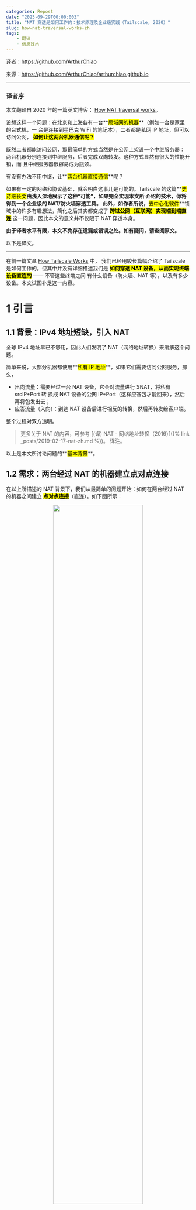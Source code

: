 ```yaml
---
categories: Repost
date: "2025-09-29T00:00:00Z"
title: "NAT 穿透是如何工作的：技术原理及企业级实践（Tailscale, 2020）"
slug: how-nat-traversal-works-zh
tags:
    - 翻译
    - 信息技术
---
```


译者：<https://github.com/ArthurChiao>

来源：<https://github.com/ArthurChiao/arthurchiao.github.io>

---

### 译者序

本文翻译自 2020 年的一篇英文博客：
[How NAT traversal works](https://tailscale.com/blog/how-nat-traversal-works/)。

设想这样一个问题：在北京和上海各有一台**<mark>局域网的机器</mark>**（例如一台是家里的台式机，一
台是连接到星巴克 WiFi 的笔记本），二者都是私网 IP 地址，但可以访问公网，
**<mark>如何让这两台机器通信呢？</mark>**

既然二者都能访问公网，那最简单的方式当然是在公网上架设一个中继服务器：
两台机器分别连接到中继服务，后者完成双向转发。这种方式显然有很大的性能开销，而
且中继服务器很容易成为瓶颈。

有没有办法不用中继，让**<mark>两台机器直接通信</mark>**呢？

如果有一定的网络和协议基础，就会明白这事儿是可能的。Tailscale
的这篇**<mark>史诗级长文</mark>**由浅入深地展示了这种“可能”，如果完全实现本文所
介绍的技术，你将得到一个企业级的 NAT/防火墙穿透工具。
此外，如作者所说，**<mark>去中心化软件</mark>**领域中的许多有趣想法，简化之后其实都变成了
**<mark>跨过公网（互联网）实现端到端直连</mark>** 这一问题，因此本文的意义并不仅限于 NAT 穿透本身。

**由于译者水平有限，本文不免存在遗漏或错误之处。如有疑问，请查阅原文。**

以下是译文。

----

在前一篇文章 [How Tailscale Works](https://tailscale.com/blog/how-tailscale-works/) 中，
我们已经用较长篇幅介绍了 Tailscale 是如何工作的。但其中并没有详细描述我们是
**<mark>如何穿透 NAT 设备，从而实现终端设备直连的</mark>** —— 不管这些终端之间
有什么设备（防火墙、NAT 等），以及有多少设备。本文试图补足这一内容。

# 1 引言

## 1.1 背景：IPv4 地址短缺，引入 NAT

全球 IPv4 地址早已不够用，因此人们发明了 NAT（网络地址转换）来缓解这个问题。

简单来说，大部分机器都使用**<mark>私有 IP 地址</mark>**，如果它们需要访问公网服务，那么，

* 出向流量：需要经过一台 NAT 设备，它会对流量进行 SNAT，将私有 srcIP+Port 转
  换成 NAT 设备的公网 IP+Port（这样应答包才能回来），然后再将包发出去；
* 应答流量（入向）：到达 NAT 设备后进行相反的转换，然后再转发给客户端。

整个过程对双方透明。

> 更多关于 NAT 的内容，可参考 [(译) NAT - 网络地址转换（2016）]({% link _posts/2019-02-17-nat-zh.md %})。
> 译注。

以上是本文所讨论问题的**<mark>基本背景</mark>**。

## 1.2 需求：两台经过 NAT 的机器建立点对点连接

在以上所描述的 NAT 背景下，我们从最简单的问题开始：如何在两台经过 NAT 的机器之间建立
**<mark>点对点连接</mark>**（直连）。如下图所示：

<p align="center"><img src="nat-intro.png" width="70%" height="70%"></p>

直接用机器的 IP 互连显然是不行的，因为它们都是私有 IP（例如 `192.168.1.x`）。
在 Tailscale 中，我们会建立一个 **<mark>WireGuard® 隧道</mark>** 来解决这个问题 ——
但这并不是太重要，因为我们将**<mark>过去几代人努力</mark>**都整合到了一个工具集，
**<mark>这些技术广泛适用于各种场景</mark>**。例如，

1. <a href="https://webrtc.org/"><mark>WebRTC</mark></a> 使用这些技术在浏览器之间完成 peer-to-peer 语音、视频和数据传输，
2. **<mark>VoIP 电话和一些视频游戏</mark>**也使用类似机制，虽然不是所有情况下都很成功。

接下来，本文将**<mark>在一般意义上讨论这些技术</mark>**，并在合适的地方拿
Tailscale 和其他一些东西作为例子。

## 1.3 方案：NAT 穿透

### 1.3.1 两个必备前提：UDP + 能直接控制 socket

如果想**<mark>设计自己的协议来实现 NAT 穿透</mark>**，那必须满足以下两个条件：

1. **<mark>协议应该基于 UDP</mark>**。

    理论上用 TCP 也能实现，但它会给本已相当复杂的问题再增加一层复杂性，
    甚至还需要定制化内核 —— 取决于你想实现到什么程度。本文接下来都将关注在 UDP 上。

    如果考虑 TCP 是想在 NAT 穿透时获得**<mark>面向流的连接</mark>**（
    stream-oriented connection），可以考虑用 **<mark>QUIC</mark>** 来替代，它构
    建在 UDP 之上，因此我们能将关注点放在 UDP NAT 穿透，而仍然能获得一个
    很好的流协议（stream protocol）。

2. 对收发包的 **<mark>socket 有直接控制权</mark>**。

    例如，从经验上来说，无法基于某个现有的网络库实现 NAT 穿透，因为我们
    **<mark>必须在使用的“主要”协议之外，发送和接收额外的数据包</mark>**。

    某些协议（例如  WebRTC）将 NAT 穿透与其他部分紧密集成。但如果你在构建自己的协议，
    **<mark>建议将 NAT 穿透作为一个独立实体，与主协议并行运行</mark>**，二者仅
    仅是共享 socket 的关系，如下图所示，这将带来很大帮助：

    <p align="center"><img src="nat-deep-integration.png" width="70%" height="70%"></p>

### 1.3.2 保底方式：中继

在某些场景中，直接访问 socket 这一条件可能很难满足。

退而求其次的一个方式是设置一个 local proxy（本地代理），主协议与这个 proxy 通信
，后者来完成 NAT 穿透，将包中继（relay）给对端。这种方式增加了一个额外的间接层
，但好处是：

1. 仍然能获得 NAT 穿透，
2. **<mark>不需要对已有的应用程序做任何改动</mark>**。

## 1.4 挑战：有状态防火墙和 NAT 设备

有了以上铺垫，下面就从最基本的原则开始，一步步看如何实现一个企业级的 NAT 穿透方案。

我们的**<mark>目标</mark>**是：**<mark>在两个设备之间通过 UDP 实现双向通信</mark>**，
有了这个基础，上层的其他协议（WireGuard, QUIC, WebRTC 等）就能做一些更酷的事情。

但即便这个看似最基本的功能，在实现上也要解决**<mark>两个障碍</mark>**：

1. 有状态防火墙
2. NAT 设备

# 2 穿透防火墙

有状态防火墙是以上两个问题中相对比较容易解决的。实际上，**<mark>大部分 NAT 设备都自带了一个有状态防火墙</mark>**，
因此要解决第二个问题，必须先解决有第一个问题。

有状态防火墙具体有很多种类型，有些你可能见过：

* Windows Defender firewall
* Ubuntu's ufw (using iptables/nftables)
* BSD/macOS `pf`
* AWS Security Groups（**<mark>安全组</mark>**）

## 2.1 有状态防火墙

### 2.1.1 默认行为（策略）

以上防火墙的配置都是很灵活的，但大部分配置默认都是如下行为：

1. **<mark>允许所有出向连接</mark>**（allows all "outbound" connections）
2. **<mark>禁止所有入向连接</mark>**（blocks all "inbound" connections）

可能有少量例外规则，例如 allowing inbound SSH。

### 2.1.2 如何区分入向和出向包

连接（connection）和方向（direction）都是协议设计者头脑中的概念，到了
**<mark>物理传输层，每个连接都是双向的</mark>**；允许所有的包双向传输。
那**<mark>防火墙是如何区分哪些是入向包、哪些是出向包的呢</mark>**？
这就要回到**<mark>“有状态”（stateful）</mark>**这三个字了：有状态防火墙会记录它
看到的每个包，当收到下一个包时，会利用这些信息（状态）来判断应该做什么。

对 UDP 来说，规则很简单：如果防火墙之前看到过一个出向包（outbound），就会允许
相应的入向包（inbound）通过，以下图为例：

<p align="center"><img src="nat-firewalls-1a.png" width="70%" height="70%"></p>

笔记本电脑中自带了一个防火墙，当该防火墙看到从这台机器出去的
`2.2.2.2:1234 -> 5.5.5.5:5678` 包时，就会记录一下：`5.5.5.5:5678 -> 2.2.2.2:1234` 入向包应该放行。
**<mark>这里的逻辑</mark>**是：我们信任的世界（即笔记本）想主动与 `5.5.5.5:5678` 通信，因此应该放行（allow）其回包路径。

> 某些**<mark>非常</mark>**宽松的防火墙只要看到有从 `2.2.2.2:1234` 出去的包，就
> 会允许所有从外部进入 `2.2.2.2:1234` 的流量。这种防火墙对我们的 NAT 穿透来说非
> 常友好，但已经越来越少见了。

## 2.2 防火墙朝向（face-off）与穿透方案

### 2.2.1 防火墙朝向相同

#### 场景特点：服务端 IP 可直接访问

在 NAT 穿透场景中，以上默认规则对 UDP 流量的影响不大 —— 只要**<mark>路径上所有防火墙的“朝向”是一样的</mark>**。
一般来说，从内网访问公网上的某个服务器都属于这种情况。

我们唯一的要求是：**<mark>连接必须是由防火墙后面的机器发起的</mark>**。这是因为
在它主动和别人通信之前，没人能主动和它通信，如下图所示：

#### 穿透方案：客户端直连服务端，或 hub-and-spoke 拓扑

<p align="center"><img src="nat-firewalls-2.png" width="80%" height="80%"></p>

但上图是**<mark>假设了</mark>**通信双方中，其中一端**<mark>（服务端）是能直接访问到的</mark>**。
在 VPN 场景中，这就形成了所谓的 **<mark>hub-and-spoke 拓扑</mark>**：中心的 hub 没有任何防火墙策略，谁都能访问到；
防火墙后面的 spokes 连接到 hub。如下图所示：

<p align="center"><img src="nat-firewalls-3.png" width="70%" height="70%"></p>

### 2.2.2 防火墙朝向不同

#### 场景特点：服务端 IP 不可直接访问

但如果两个“客户端”想直连，以上方式就不行了，此时两边的防火墙相向而立，如下图所示：

<p align="center"><img src="nat-firewalls-4.png" width="70%" height="70%"></p>

根据前面的讨论，这种情况意味着：**<mark>两边要同时发起连接请求</mark>**，但也意味着
两边都无法发起有效请求，因为对方先发起请求才能在它的防火墙上打开一条缝让我们进去！
如何破解这个问题呢？一种方式是**<mark>让用户重新配置一边或两边的防火墙，打开一个端口</mark>**，
允许对方的流量进来。

1. 这显然对用户不友好，在像 Tailscale 这样的 mesh 网络中的扩展性也不好，在 mesh
   网络中，我们假设对端会以一定的粒度在公网上移动。
2. 此外，在很多情况下用户也没有防火墙的控制权限：例如在咖啡馆或机场中，连接的路
   由器是不受你控制的（否则你可能就有麻烦了）。

因此，我们需要寻找一种不用重新配置防火墙的方式。

#### 穿透方案：两边同时主动建连，在本地防火墙为对方打开一个洞

解决的思路还是先重新审视前面提到的有状态防火墙规则：

* 对于 UDP，其规则（逻辑）是：**<mark>包必须先出去才能进来</mark>**（packets must flow out before packets can flow back in）。
* 注意，这里除了要满足包的 IP 和端口要匹配这一条件之外，**<mark>并没有要求包必须是相关的</mark>**（related）。
  换句话说，只要某些包带着正确的源和目的地址出去了，**<mark>任何看起来像是响应的包都会被防火墙放进来</mark>** ——
  即使对端根本没收到你发出去的包。

因此，要穿透这些有状态防火墙，我们只需要**<mark>共享一些信息：让两端提前知道对方使用的 ip:port</mark>**：

* 手动静态配置是一种方式，但显然扩展性不好；
* 我们开发了一个 <a href="https://tailscale.com/blog/how-tailscale-works/#the-control-plane-key-exchange-and-coordination">coordination server</a>，
  以灵活、安全的方式来同步 `ip:port` 信息。

有了对方的 `ip:port` 信息之后，两端开始给对方发送 UDP 包。在这个过程中，我们预
料到某些包将会被丢弃。因此，双方**<mark>必须要接受某些包会丢失的事实</mark>**，
因此如果是重要信息，你必须自己准备好重传。对 UDP 来说丢包是可接受的，但这里尤其需要接受。

来看一下具体建连（穿透）过程：

1. 如图所示，笔记本出去的第一包，`2.2.2.2:1234 -> 7.7.7.7:5678`，穿过 Windows
   Defender 防火墙进入到公网。

    <p align="center"><img src="nat-firewalls-5a.png" width="70%" height="70%"></p>

    对方的防火墙会将这个包拦截掉，因为它没有 `7.7.7.7:5678 -> 2.2.2.2:1234` 的流量记录。
    但另一方面，Windows Defender 此时已经记录了出向连接，因此会允许 `7.7.7.7:5678 -> 2.2.2.2:1234` 的应答包进来。

2. 接着，第一个 `7.7.7.7:5678 -> 2.2.2.2:1234` 穿过它自己的防火墙到达公网。

    <p align="center"><img src="nat-firewalls-5b.png" width="70%" height="70%"></p>

    到达客户端侧时，Windows Defender **<mark>认为这是刚才出向包的应答包，因此就放行它进入了！</mark>**
    此外，右侧的防火墙此时也记录了：`2.2.2.2:1234 -> 7.7.7.7:5678` 的包应该放行。

3. 笔记本收到服务器发来的包之后，发送一个包作为应答。这个包穿过 Windows Defender 防火墙
  和服务端防火墙（因为这是对服务端发送的包的应答包），达到服务端。

    <p align="center"><img src="nat-firewalls-5c.png" width="70%" height="70%"></p>

成功！这样我们就建立了一个**<mark>穿透两个相向防火墙</mark>**的双向通信连接。
而初看之下，这项任务似乎是不可能完成的。

## 2.3 关于穿透防火墙的一些思考

穿透防火墙并非永远这么轻松，有时会受一些第三方系统的间接影响，需要仔细处理。
那穿透防火墙需要注意什么呢？重要的一点是：**<mark>通信双方必须几乎同时发起通信</mark>**，
这样才能在路径上的防火墙打开一条缝，而且两端还都是活着的。

### 2.3.1 双向主动建连：旁路信道

如何实现“同时”呢？一种方式是两端不断重试，但显然这种方式很浪费资源。假如双方都
知道何时开始建连就好了。

* 这听上去是**<mark>鸡生蛋蛋生鸡的问题</mark>**了：**<mark>双方想要通信，必须先提前通个信</mark>**。
* 但实际上，我们可以通过**<mark>旁路信道</mark>**（side channel）来达到这个目的
  ，并且这个旁路信道并不需要很 fancy：它可以有几秒钟的延迟、只需要传送几 KB 的
  信息，因此即使是一个配置非常低的虚拟机，也能为几千台机器提供这样的旁路通信服务。

    * 在遥远的过去，我曾用  XMPP 聊天消息作为旁路，效果非常不错。
    * 另一个例子是 WebRTC，它需要你提供一个自己的“信令信道”（signalling channel，
      这个词也暗示了 WebRTC 的 IP telephony ancestry），并将其配置到 WebRTC API。
    * 在 Tailscale，我们的协调服务器（coordination server）和 DERP (Detour
      Encrypted Routing Protocol) 服务器集群是我们的旁路信道。

### 2.3.2 非活跃连接被防火墙清理

有状态防火墙内存通常比较有限，因此会定期清理不活跃的连接（UDP 常见的是 30s），
因此要保持连接 alive 的话需要定期通信，否则就会被防火墙关闭，为避免这个问题，
我们，

1. 要么定期向对方发包来 keepalive，
2. 要么有某种带外方式来按需重建连接。

### 2.3.3 问题都解决了？不，挑战刚刚开始

对于防火墙穿透来说，
我们**<mark>并不需要关心路径上有几堵墙</mark>** —— 只要它们是有状态防火墙且允许出
向连接，这种同时发包（simultaneous transmission）机制就能穿透任意多层防火墙。
这一点对我们来说非常友好，因为只需要实现一个逻辑，然后能适用于任何地方了。

...对吗？

其实，**<mark>不完全对</mark>**。这个机制有效的前提是：我们能**<mark>提前知道对方的 ip:port</mark>**。
而这就涉及到了我们今天的主题：NAT，它会使前面我们刚获得的一点满足感顿时消失。

下面，**<mark>进入本文正题</mark>**。

# 3 NAT 的本质

## 3.1 NAT 设备与有状态防火墙

可以认为 NAT 设备是一个**<mark>增强版的有状态防火墙</mark>**，虽然它的增强功能
对于本文场景来说并不受欢迎：除了前面提到的有状态拦截/放行功能之外，它们还会在数据包经过时修改这些包。

## 3.2 NAT 穿透与 SNAT/DNAT

具体来说，NAT 设备能完成某种类型的网络地址转换，例如，替换源或目的 IP 地址或端口。

* **<mark>讨论连接问题和 NAT 穿透问题时</mark>**，我们**<mark>只会受 source NAT —— SNAT 的影响</mark>**。
* DNAT 不会影响 NAT 穿透。

## 3.3 SNAT 的意义：解决 IPv4 地址短缺问题

SNAT 最常见的使用场景是**<mark>将很多设备连接到公网，而只使用少数几个公网 IP</mark>**。
例如对于消费级路由器，会将所有设备的（私有） IP 地址映射为**<mark>单个</mark>**连接到公网的 IP 地址。

这种方式存在的意义是：我们有远多于可用公网 IP 数量的设备需要连接到公网，（至少
对 IPv4 来说如此，IPv6 的情况后面会讨论）。NAT 使多个设备能共享同一 IP 地址，因
此即使面临 IPv4 地址短缺的问题，我们仍然能不断扩张互联网的规模。

## 3.4 SNAT 过程：以家用路由器为例

假设你的笔记本连接到家里的 WiFi，下面看一下它连接到公网某个服务器时的情形：

1. 笔记本发送 UDP packet `192.168.0.20:1234 -> 7.7.7.7:5678`。

    <p align="center"><img src="nat-overview-1.png" width="70%" height="70%"></p>

    这一步就好像笔记本有一个公网 IP 一样，但源地址 `192.168.0.20` 是私有地址，
    只能出现在私有网络，公网不认，收到这样的包时它不知道如何应答。

2. 家用路由器出场，执行 SNAT。

    包经过路由器时，路由器发现这是一个它没有见过的新会话（session）。
    它知道 `192.168.0.20` 是私有 IP，公网无法给这样的地址回包，但它有办法解决：

    1. 在它**<mark>自己的公网 IP 上挑一个可用的 UDP 端口</mark>**，例如 `2.2.2.2:4242`，
    2. 然后创建一个 *NAT mapping*：`192.168.0.20:1234` `<-->` `2.2.2.2:4242`，
    3. 然后将包发到公网，此时源地址变成了 `2.2.2.2:4242` 而不是原来的 `192.168.0.20:1234`。因此服务端看到的是转换之后地址，
    4. 接下来，每个能匹配到这条映射规则的包，都会被路由器改写 IP 和 端口。

    <p align="center"><img src="nat-overview-2.png" width="70%" height="70%"></p>

3. 反向路径是类似的，路由器会执行相反的地址转换，将 `2.2.2.2:4242` 变回
  `192.168.0.20:1234`。对于笔记本来说，它根本感知不知道这正反两次变换过程。

这里是拿家用路由器作为例子，但**<mark>办公网的原理是一样的</mark>**。不同之处在
于，办公网的 NAT 可能有多台设备组成（高可用、容量等目的），而且它们有不止一个公
网 IP 地址可用，因此在选择可用的公网 `ip:port` 来做映射时，选择空间更大，能支持
更多客户端。

<p align="center"><img src="nat-overview-3.png" width="70%" height="70%"></p>

## 3.5 SNAT 给穿透带来的挑战

现在我们遇到了与前面有状态防火墙类似的情况，但这次是 NAT 设备：**<mark>通信双方
不知道对方的 ip:port 是什么</mark>**，因此**<mark>无法主动建连</mark>**，如下图所示：

<p align="center"><img src="nat-stun-1.png" width="70%" height="70%"></p>

但这次比有状态防火墙更糟糕，严格来说，**<mark>在双方发包之前，根本无法确定（自己及对方的）ip:port 信息</mark>**，因为
**<mark>只有出向包经过路由器之后才会产生 NAT mapping</mark>**（即，可以被对方连接的 `ip:port` 信息）。

因此我们又回到了与防火墙遇到的问题，并且情况更糟糕：**<mark>双方都需要主动和对
方建连，但又不知道对方的公网地址是多少</mark>**，只有当对方先说话之后，我们才能拿到它的地址信息。

如何破解以上死锁呢？这就轮到 [STUN](https://en.wikipedia.org/wiki/STUN) 登场了。

# 4 穿透 “NAT+防火墙”：STUN (Session Traversal Utilities for NAT) 协议

[STUN](https://en.wikipedia.org/wiki/STUN) 
既是一些对 NAT 设备行为的详细研究，也是一种协助 NAT 穿透的协议。本文主要关注 STUN 协议。

## 4.1 STUN 原理

**<mark>STUN 基于一个简单的观察</mark>**：从一个会被 NAT 的客户端访问公网服务器时，
服务器看到的是 **<mark>NAT 设备的公网 ip:port 地址</mark>**，而非该
**<mark>客户端的局域网 ip:port 地址</mark>**。

也就是说，服务器能告诉客户端**<mark>它看到的客户端的 ip:port 是什么</mark>**。
因此，只要将这个信息以某种方式告诉通信对端（peer），后者就知道该和哪个地址建连了！
这样就又**<mark>简化为前面的防火墙穿透问题了</mark>**。

本质上这就是 **<mark>STUN 协议的工作原理</mark>**，如下图所示：

* 笔记本向 STUN 服务器发送一个请求：“从你的角度看，我的地址什么？”
* STUN 服务器返回一个响应：“我看到你的 UDP 包是从这个地址来的：`ip:port`”。

<p align="center"><img src="nat-stun-2.png" width="70%" height="70%"></p>

> The STUN protocol has a bunch more stuff in it — there's a way of
> obfuscating the `ip:port` in the response to stop really broken NATs
> from mangling the packet's payload, and a whole authentication
> mechanism that only really gets used by TURN and ICE, sibling
> protocols to STUN that we'll talk about in a bit. We can ignore all of
> that stuff for address discovery.

## 4.2 为什么 NAT 穿透逻辑和主协议要共享同一个 socket

理解了 STUN 原理，也就能理解为什么我们在文章开头说，如果
**<mark>要实现自己的 NAT 穿透逻辑和主协议，就必须让二者共享同一个 socket</mark>**：

1. 每个 socket 在 NAT 设备上都对应一个映射关系（私网地址 -> 公网地址），
1. STUN 服务器只是**<mark>辅助</mark>**穿透的基础设施，
1. 与 STUN 服务器通信之后，在 NAT 及防火墙设备上打开了一个连接，允许入向包进来（回忆前面内容，
  **<mark>只要目的地址对，UDP 包就能进来</mark>**，不管这些包是不是从 STUN 服务器来的），
1. 因此，接下来只要将这个地址告诉我们的通信对端（peer），让它往这个地址发包，就能实现穿透了。

## 4.3 STUN 的问题：不能穿透所有 NAT 设备（例如企业级 NAT 网关）

有了 STUN，我们的**<mark>穿透目的似乎已经实现了</mark>**：每台机器都通过 STUN
来获取自己的私网 socket 对应的公网 `ip:port`，然后把这个信息告诉对端，然后两端
同时发起穿透防火墙的尝试，后面的过程就和上一节介绍的防火墙穿透一样了，**<mark>对吗</mark>**？

答案是：**<mark>看情况</mark>**。某些情况下确实如此，但有些情况下却不行。通常来说，

* 对于大部分**<mark>家用路由器场景</mark>**，这种方式是没问题的；
* 但对于一些**<mark>企业级 NAT 网关</mark>**来说，这种方式无法奏效。

NAT 设备的说明书上越强调它的安全性，STUN 方式失败的可能性就越高。（但注意，从实际意义上来说，
**<mark>NAT 设备在任何方面都并不会增强网络的安全性</mark>**，但这不是本文重点，因此不展开。）

## 4.4 重新审视 STUN 的前提

再次审视前面**<mark>关于 STUN 的假设</mark>**：当 STUN 服务器告诉客户端在公网看来它的地址是
`2.2.2.2:4242` 时，那所有目的地址是 `2.2.2.2:4242` 的包就都能穿透防火墙到达该客户端。

这也正是问题所在：**<mark>这一点并不总是成立</mark>**。

* 某些 NAT 设备的行为与我们假设的一致，它们的有状态防火墙组件只要看到有客户端自己
  发起的出向包，就会允许相应的入向包进入；因此只要利用 STUN 功能，再加上两端同时
  发起防火墙穿透，就能把连接打通；

    > in theory, there are also NAT devices that are super relaxed, and
    > don't ship with stateful firewall stuff at all. In those, you don't
    > even need simultaneous transmission, the STUN request gives you an
    > internet `ip:port` that anyone can connect to with no further
    > ceremony. If such devices do still exist, they're increasingly rare.

* 另外一些 NAT 设备就要困难很多了，它会**<mark>针对每个目的地址来生成一条相应的映射关系</mark>**。
  在这样的设备上，如果我们用相同的 socket 来分别发送数据包到
  `5.5.5.5:1234` and `7.7.7.7:2345`，我们就会得到 `2.2.2.2` 上的两个不同的端口，每个目的地址对应一个。
  如果反向包的端口用的不对，包就无法通过防火墙。如下图所示：

    <p align="center"><img src="nat-stun-3.png" width="70%" height="70%"></p>

# 5 中场补课：NAT 正式术语

知道 NAT 设备的行为并不是完全一样之后，我们来引入一些正式术语。

## 5.1 早期术语

如果之前接触过 NAT 穿透，可能会听说过下面这些名词：

* "Full Cone"
* "Restricted Cone"
* "Port-Restricted Cone"
* "Symmetric" NATs

这些都是 NAT 穿透领域的早期术语。

但其实这些术语**<mark>相当让人困惑</mark>**。我每次都要
查一下 Restricted Cone NAT 是什么意思。从实际经验来看，我并不是唯一对此感到困惑的人。
例如，如今互联网上将 "easy" NAT 归类为 Full Cone，而实际上它们更应该归类为
Port-Restricted Cone。

## 5.2 近期研究与新术语

最近的一些研究和 RFC 已经提出了一些更准确的术语。

* 首先，它们明确了如下事实：**<mark>NAT 设备的行为差异表现在多个维度</mark>**，
  而并非只有早期研究中所说的 “cone” 这一个维度，因此**<mark>基于 “cone” 来划分类别并不是很有帮助</mark>**。
* 其次，新研究和新术语能**<mark>更准确地描述 NAT 在做什么</mark>**。

前面提到的所谓 **<mark>"easy" 和 "hard" NAT，只在一个维度有不同</mark>**：NAT 映射是否考虑到目的地址信息。
<a href="https://tools.ietf.org/html/rfc4787">RFC 4787</a> 中，

* 将 **<mark>easy NAT 及其变种</mark>**称为 “Endpoint-Independent Mapping” (**<mark>EIM，终点无关的映射</mark>**)

    但是，从**<mark>“命名很难”</mark>**这一程序员界的伟大传统来说，EIM 这个词其实
    也并不是 100% 准确，因为这种 NAT 仍然依赖 endpoint，只不过依赖的是源 endpoint：每个 source
    `ip:port` 对应一个映射 —— 否则你的包就会和别人的包混在一起，导致混乱。

    严格来说，EIM 应该称为 "Destination Endpoint Independent Mapping" (DEIM?)，
    但这个名字太拗口了，而且按照惯例，Endpoint 永远指的是 Destination Endpoint。

* 将 **<mark>hard NAT 以及变种</mark>**称为 “Endpoint-Dependent Mapping”（**<mark>EDM，终点相关的映射</mark>**） 。

  EDM 中还有一个子类型，依据是只根据 dst_ip 做映射，还是根据 dst_ip + dst_port 做映射。
  对于 NAT 穿透来说，这种区分对来说是一样的：它们**<mark>都会导致 STUN 方式不可用</mark>**。

## 5.3 老的 cone 类型划分

你可能会有疑问：根据是否依赖 endpoint 这一条件，只能组合出两种可能，那为什么传
统分类中会有四种 cone 类型呢？答案是 **<mark>cone 包含了两个正交维度的 NAT 行为</mark>**：

* **<mark>NAT 映射行为</mark>**：前面已经介绍过了，
* **<mark>有状态防火墙行为</mark>**：与前者类似，也是分为与 endpoint 相关还是无关两种类型。

因此最终组合如下：

<p align="center">NAT Cone Types</p>

<table>
  <thead>
    <tr>
      <th></th>
      <th><strong>Endpoint 无关 NAT mapping</strong></th>
      <th><strong>Endpoint 相关 NAT mapping (all types)</strong></th>
    </tr>
  </thead>

  <tbody>
    <tr>
      <td><strong>Endpoint 无关防火墙</strong></td>
      <td>Full Cone NAT</td>
      <td>N/A*</td>
    </tr>
    <tr>
      <td><strong>Endpoint 相关防火墙 (dst. IP only)</strong></td>
      <td>Restricted Cone NAT</td>
      <td>N/A*</td>
    </tr>
    <tr>
      <td><strong>Endpoint 相关防火墙 (dst. IP+port)</strong></td>
      <td>Port-Restricted Cone NAT</td>
      <td>Symmetric NAT</td>
    </tr>
  </tbody>
</table>

分解到这种程度之后就可以看出，**<mark>cone 类型对 NAT 穿透场景来说并没有什么意义</mark>**。
我们关心的只有一点：是否是 Symmetric —— 换句话说，一个 NAT 设备是 EIM 还是 EDM 类型的。

## 5.4 针对 NAT 穿透场景：简化 NAT 分类

以上讨论可知，虽然理解防火墙的具体行为很重要，但对于编写 NAT 穿透代码来说，这一点并不重要。
我们的**<mark>两端同时发包</mark>**方式（simultaneous transmission trick）能
**<mark>有效穿透以上三种类型的防火墙</mark>**。在真实场景中，
我们主要在处理的是 IP-and-port endpoint-dependent 防火墙。

因此，对于实际 NAT 穿透实现，我们可以将以上分类简化成：

<table>
  <thead>
    <tr>
      <th></th>
      <th>Endpoint-Independent NAT mapping</th>
      <th>Endpoint-Dependent NAT mapping (dst. IP only)</th>
    </tr>
  </thead>

  <tbody>
    <tr>
      <td><strong>Firewall is yes</strong></td>
      <td>Easy NAT</td>
      <td>Hard NAT</td>
    </tr>
  </tbody>
</table>

## 5.5 更多 NAT 规范（RFC）

想了解更多新的 NAT 术语，可参考

* RFC <a href="https://tools.ietf.org/html/rfc4787">4787</a> (NAT Behavioral Requirements for UDP)
* RFC <a href="https://tools.ietf.org/html/rfc5382">5382</a> (for TCP)
* RFC <a href="https://tools.ietf.org/html/rfc5508">5508</a> (for ICMP)

如果自己实现 NAT，那应该（should）遵循这些 RFC 的规范，这样才能使你的 NAT
行为符合业界惯例，与其他厂商的设备或软件良好兼容。

# 6 穿透 NAT+防火墙：STUN 不可用时，fallback 到中继模式

## 6.1 问题回顾与保底方式（中继）

补完基础知识（尤其是定义了什么是 hard NAT）之后，回到我们的 NAT 穿透主题。

* 第 1~4 节已经解决了 STUN 和防火墙穿透的问题，
* 但 **<mark>hard NAT 对我们来说是个大问题</mark>**，只要路径上出现一个这种设备，前面的方案就行不通了。

准备放弃了吗？
这才**<mark>进入 NAT 真正有挑战的部分</mark>**：如果已经试过了前面介绍的所有方式
仍然不能穿透，我们该怎么办呢？

* 实际上，确实有很多 NAT 实现在这种情况下都会选择放弃，向用户报一个**<mark>“无法连接”</mark>**之类的错误。
* 但对我们来说，这么快就放弃显然是不可接受的 —— 解决不了连通性问题，Tailscale 就没有存在的意义。

我们的保底解决方式是：创建一个**<mark>中继连接</mark>**（relay）实现双方的无障碍地通信。
但是，中继方式性能不是很差吗？这要看具体情况：

* 如果能直连，那显然没必要用中继方式；
* 但如果无法直连，而中继路径又非常接近双方直连的真实路径，并且带宽足够大，那中
  继方式并不会明显降低通信质量。延迟肯定会增加一点，带宽会占用一些，但
  **<mark>相比完全连接不上，还是更能让用户接受的</mark>**。

不过要注意：我们只有在无法直连时才会选择中继方式。实际场景中，

1. 对于大部分网络，我们都能通过前面介绍的方式实现直连，
2. 剩下的长尾用中继方式来解决，并不算一个很糟的方式。

此外，某些网络会阻止 NAT 穿透，其影响比这种 hard NAT 大多了。例如，我们观察到
UC Berkeley guest WiFi 禁止除 DNS 流量之外的所有 outbound UDP 流量。
不管用什么 NAT 黑科技，都无法绕过这个拦截。因此我们终归还是需要一些可靠的 fallback 机制。

## 6.2 中继协议：TURN、DERP

有多种中继实现方式。

1. **<mark>TURN</mark>** (Traversal Using Relays around NAT)：经典方式，核心理念是

    1. **<mark>用户</mark>**（人）先去公网上的 TURN 服务器认证，成功后后者会告诉你：“我已经为你分配了 ip:port，接下来将为你中继流量”，
    2. 然后将这个 ip:port 地址告诉对方，让它去连接这个地址，接下去就是非常简单的客户端/服务器通信模型了。

    Tailscale 并不使用 TURN。这种协议**<mark>用起来并不是很好</mark>**，而且与 STUN 不同，
    它没有真正的交互性，因为互联网上并没有公开的 TURN 服务器。

2. DERP (Detoured Encrypted Routing Protocol)

    这是我们创建的一个协议，<a href="https://tailscale.com/blog/how-tailscale-works/#encrypted-tcp-relays-derp">DERP</a>，

    1. 它是一个**<mark>通用目的包中继协议，运行在 HTTP 之上</mark>**，而大部分网络都是允许 HTTP 通信的。
    2. 它根据目的公钥（destination's public key）来中继加密的流量（encrypted payloads）。

    前面也简单提到过，DERP 既是我们在 NAT 穿透失败时的保底通信方式（此时的角色
    与 TURN 类似），也是在其他一些场景下帮助我们完成 NAT 穿透的旁路信道。
    换句话说，它既是我们的保底方式，也是有更好的穿透链路时，帮助我们进行连接升
    级（upgrade to a peer-to-peer connection）的基础设施。

## 6.3 小结

有了“中继”这种保底方式之后，我们穿透的成功率大大增加了。
如果此时不再阅读本文接下来的内容，而是把上面介绍的穿透方式都实现了，我预计：

* 90% 的情况下，你都能实现直连穿透；
* 剩下的 10% 里，用中继方式能穿透**<mark>一些</mark>**（some）；

这已经算是一个“足够好”的穿透实现了。

# 7 穿透 NAT+防火墙：企业级改进

如果你并不满足于“足够好”，那我们可以做的事情还有很多！

本节将介绍一些五花八门的 tricks，在某些特殊场景下会帮到我们。单独使用这项技术都
无法解决 NAT 穿透问题，但将它们巧妙地组合起来，我们能更加接近 100% 的穿透成功率。

## 7.1 穿透 hard NAT：暴力端口扫描

回忆 hard NAT 中遇到的问题，如下图所示，关键问题是：easy NAT 不知道该往 hard NAT 方的哪个
`ip:port` 发包。

<p align="center"><img src="nat-birthday-attack-1.png" width="70%" height="70%"></p>

但**<mark>必须</mark>**要往正确的 `ip:port` 发包，才能穿透防火墙，实现双向互通。
怎么办呢？

1. 首先，我们能知道 hard NAT 的**<mark>一些</mark>** `ip:port`，因为我们有 STUN 服务器。

    这里先假设我们获得的这些 IP 地址都是正确的（这一点并不总是成立，但这里先这么假
    设。而实际上，大部分情况下这一点都是成立的，如果对此有兴趣，可以参考
    REQ-2 in <a href="https://tools.ietf.org/html/rfc4787">RFC 4787</a>）。

2. IP 地址确定了，剩下的就是端口了。总共有 65535 中可能，我们能**<mark>遍历这个端口范围</mark>**吗？

    如果发包速度是 100 packets/s，那最坏情况下，需要 **<mark>10 分钟</mark>**来找到正确的端口。
    还是那句话，这虽然不是最优的，但总比连不上好。

    这很像是端口扫描（事实上，确实是），实际中可能会触发对方的网络入侵检测软件。

## 7.2 基于生日悖论改进暴力扫描：hard side 多开端口 + easy side 随机探测

利用 <a href="https://en.wikipedia.org/wiki/Birthday_problem">birthday paradox</a> 算法，
我们能对端口扫描进行改进。

* 上一节的基本前提是：hard side 只打开一个端口，然后 easy side 暴力扫描 65535 个端口来寻找这个端口；
* 这里的改进是：在 hard size 开多个端口，例如 256 个（即同时打开 256 个 socket，目的地址都是 easy side 的 `ip:port`），
  然后 easy side 随机探测这边的端口。

这里省去算法的数学模型，如果你对实现干兴趣，可以看看我写的 
<a href="https://github.com/danderson/nat-birthday-paradox">python calculator</a>。
计算过程是“经典”生日悖论的一个小变种。
下面是随着 easy side random probe 次数（假设 hard size 256 个端口）的变化，两边打开的端口有重合（即通信成功）的概率：

<table>
  <thead>
    <tr>
    <th>随机探测次数</th>
    <th>成功概率</th>
    </tr>
  </thead>

  <tbody>
    <tr>
    <td>174</td>
    <td>50%</td>
    </tr>
    <tr>
    <td>256</td>
    <td>64%</td>
    </tr>
    <tr>
    <td>1024</td>
    <td>98%</td>
    </tr>
    <tr>
    <td>2048</td>
    <td>99.9%</td>
    </tr>
  </tbody>
</table>

根据以上结果，如果还是假设 100 ports/s 这样相当温和的探测速率，那 **<mark>2 秒钟就有约 50% 的成功概率</mark>**。
即使非常不走运，我们仍然能在 **<mark>20s 时几乎 100% 穿透成功</mark>**，而此时**<mark>只探测了总端口空间的 4%</mark>**。

非常好！虽然这种 hard NAT 给我们带来了严重的穿透延迟，但最终结果仍然是成功的。
那么，如果是两个 hard NAT，我们还能处理吗？

## 7.3 双 hard NAT 场景

<p align="center"><img src="nat-birthday-attack-2.png" width="70%" height="70%"></p>

这种情况下仍然可以用前面的 **<mark>多端口+随机探测</mark>** 方式，但成功概率要低很多了：

* 每次通过一台 hard NAT 去探测对方的端口（目的端口）时，我们**<mark>自己同时也生成了一个随机源端口</mark>**，
* 这意味着我们的搜索空间变成了二维 `{src port, dst port}` 对，而不再是之前的一维 dst port 空间。

这里我们也不就具体计算展开，只告诉结果：仍然**<mark>假设目的端打开 256 个端口，从源端发起 2048 次（20 秒）</mark>**，
成功的概率是：**<mark>0.01%</mark>**。

如果你之前学过生日悖论，就并不会对这个结果感到惊讶。理论上来说，

* 要达到 **<mark>99.9% 的成功率</mark>**，我们需要两边各进行**<mark>170,000 次</mark>**探测 ——
  如果还是以 100 packets/sec 的速度，就需要 **<mark>28 分钟</mark>**。
* 要达到 **<mark>50% 的成功率</mark>**，“只”需要 54,000 packets，也就是 **<mark>9 分钟</mark>**。
* 如果不使用生日悖论方式，而且**<mark>暴力穷举，需要 1.2 年时间</mark>**！

**<mark>对于某些应用来说，28 分钟可能仍然是一个可接受的时间</mark>**。用半个小时暴力穿透 NAT 之后，
这个连接就可以一直用着 —— 除非 NAT 设备重启，那样就需要再次花半个小时穿透建个新连接。但对于
交互式应用来说，这样显然是不可接受的。

更糟糕的是，如果去看常见的办公网路由器，你会震惊于它的 active session low limit 有多么低。
例如，一台 Juniper SRX 300 **<mark>最多支持 64,000 active sessions</mark>**。
也就是说，

* 如果我们想创建**<mark>一个</mark>**成功的穿透连接，**<mark>就会把它的整张 session 表打爆</mark>**
 （因为我们要暴力探测 65535 个端口，每次探测都是一条新连接记录）！
  这显然要求这台路由器能**<mark>从容优雅地处理过载的情况</mark>**。
* 这只是创建一条连接带来的影响！如果 20 台机器同时对这台路由器发起穿透呢？**<mark>绝对的灾难！</mark>**

至此，我们通过这种方式穿透了比之前更难一些的网络拓扑。这是一个很大的成就，因为
**<mark>家用路由器一般都是 easy NAT，hard NAT 一般都是办公网路由器或云 NAT 网关</mark>**。
这意味着这种方式能帮我们解决

* home-to-office（家->办公室）
* home-to-cloud （家->云）

的场景，以及一部分

* office-to-cloud （办公室->云）
* cloud-to-cloud （云->办公室）

场景。

## 7.4 控制端口映射（port mapping）过程：UPnP/NAT-PMP/PCP 协议

如果我们能**<mark>让 NAT 设备的行为简单点</mark>**，不要把事情搞这么复杂，那建
立连接（穿透）就会简单很多。真有这样的好事吗？还真有，有专门的一种协议叫
**<mark>端口映射协议</mark>**（port mapping protocols）。通过这种协议禁用掉前面
遇到的那些乱七八糟的东西之后，我们将得到一个非常简单的“请求-响应”。

下面是三个具体的端口映射协议：

1. <a href="https://openconnectivity.org/developer/specifications/upnp-resources/upnp/internet-gateway-device-igd-v-2-0/">UPnP IGD</a> (Universal Plug'n'Play Internet Gateway Device)

    最老的端口控制协议， 诞生于 1990s 晚期，因此使用了很多上世纪 90 年代的技术
    （XML、SOAP、**<mark>multicast HTTP over UDP —— 对，HTTP over UDP</mark>**
    ），而且很难准确和安全地实现这个协议。但以前很多路由器都内置了 UPnP 协议，
    现在仍然很多。

    请求和响应：

    * “你好，请将我的 `lan-ip:port` 转发到公网（WAN）”，
    * “好的，我已经为你分配了一个公网映射 `wan-ip:port` ”。

2. NAT-PMP

    UPnP IGD 出来几年之后，Apple 推出了一个功能类似的协议，名为
    <a href="https://tools.ietf.org/html/rfc6886">NAT-PMP</a> (NAT Port Mapping Protocol)。

    但与 UPnP 不同，这个协议**<mark>只</mark>**做端口转发，不管是在客户端还是服务端，实现起来都非常简单。

3. PCP

    稍后一点，又出现了 NAT-PMP v2 版，并起了个新名字<a href="https://tools.ietf.org/html/rfc6887">PCP</a> (Port Control Protocol)。

因此要更好地实现穿透，可以

1. **<mark>先判断本地的默认网关上是否启用了 UPnP IGD, NAT-PMP and PCP</mark>**，
2. 如果探测发现其中任何一种协议有响应，我们就**<mark>申请一个公网端口映射</mark>**，

    可以将这理解为一个**<mark>加强版 STUN</mark>**：我们不仅能发现自己的公网
    `ip:port`，而且能指示我们的 NAT 设备对我们的通信对端友好一些 —— 但并不是为这个端口修改或添加防火墙规则。

3. 接下来，任何到达我们 NAT 设备的、地址是我们申请的端口的包，都会被设备转发到我们。

但我们**<mark>不能假设这个协议一定可用</mark>**：

1. 本地 NAT 设备可能不支持这个协议；
2. 设备支持但默认禁用了，或者没人知道还有这么个功能，因此从来没开过；
3. 安全策略要求关闭这个特性。

    这一点非常常见，因为 UPnP 协议曾曝出一些高危漏洞（后面都修复了，因此如果是较新的设备，可以安全地使用 UPnP —— 如果实现没问题）。
    不幸的是，某些设备的配置中，UPnP, NAT-PMP，PCP 是放在一个开关里的（可能
    统称为 “UPnP” 功能），一开全开，一关全关。因此如果有人担心 UPnP 的安全性，他连另
    外两个也用不了。

最后，终归来说，**<mark>只要这种协议可用，就能有效地减少一次 NAT</mark>**，大大方便建连过程。
但接下来看一些不常见的场景。

## 7.5 多 NAT 协商（Negotiating numerous NATs）

目前为止，我们看到的客户端和服务端都各只有一个 NAT 设备。如果有多个 NAT 设备会
怎么样？例如下面这种拓扑：

<p align="center"><img src="nat-multiple-layers.png" width="70%" height="70%"></p>

这个例子比较简单，不会给穿透带来太大问题。包从客户端 A **<mark>经过多次 NAT</mark>**
到达公网的过程，与前面分析的**<mark>穿过多层有状态防火墙</mark>**是一样的：

* 额外的这层（NAT 设备）**<mark>对客户端和服务端来说都不可见</mark>**，我们的穿
  透技术也不关心中间到底经过了多少层设备。
* **<mark>真正有影响的其实只是最后一层设备</mark>**，因为对端需要在这一层设备上
  找到入口让包进来。

具体来说，真正有影响的是端口转发协议。

1. 客户端使用这种协议分配端口时，为我们分配端口的是最靠近客户端的这层 NAT 设备；
2. 而我们期望的是让最离客户端最远的那层 NAT 来分配，否则我们得到的就是一个网络中间层分配的 `ip:port`，对端是用不了的；
3. 不幸的是，**<mark>这几种协议都不能递归地</mark>**告诉我们下一层 NAT 设备是多少 ——
  虽然可以用 traceroute 之类的工具来探测网络路径，再加上
  猜路上的设备是不是 NAT 设备（尝试发送 NAT 请求） —— 但这个就看运气了。

这就是为什么互联网上充斥着大量的文章说 **<mark>double-NAT 有多糟糕</mark>**，以
及警告用户为保持后向兼容不要使用 double-NAT。但实际上，double-NAT **<mark>对于绝大部分
互联网应用来说都是不可见的（透明的）</mark>**，因为大部分应用并不需要主动地做这种 NAT 穿
透。

但我也绝不是在建议你在自己的网络中设置 double-NAT。

1. 破坏了端口映射协议之后，某些视频游戏的多人（multiplayer）模式就会无法使用，
2. 也可能会使你的 IPv6 网络无法派上用场，后者是不用 NAT 就能双向直连的一个好方案。

但如果 double-NAT 并不是你能控制的，那除了不能用到这种端口映射协议之外，其他大部分东西都是不受影响的。

double-NAT 的故事到这里就结束了吗？—— 并没有，而且更大型的 double-NAT 场景将展现在我们面前。

## 7.6 运营商级 NAT 带来的问题

即使用 NAT 来解决 IPv4 地址不够的问题，地址仍然是不够用的，ISP（互联网服务提供商） 显然
无法为每个家庭都分配一个公网 IP 地址。那怎么解决这个问题呢？ISP 的做法是**<mark>不够了就再嵌套一层 NAT</mark>**：

1. 家用路由器将你的客户端 SNAT 到一个 "intermediate" IP 然后发送到运营商网络，
2. ISP's network 中的 NAT 设备再将这些 intermediate IPs 映射到少量的公网 IP。

后面这种 NAT 就称为“运营商级 NAT”（**<mark>carrier-grade NAT</mark>**，或称电信级 NAT），缩写 CGNAT。如下图所示：

<p align="center"><img src="nat-cgnat-1.png" width="70%" height="70%"></p>

CGNAT 对 NAT 穿透来说是一个大麻烦。

* 在此之前，办公网用户要快速实现 NAT 穿透，只需在他们的路由器上手动设置端口映射就行了。
* 但有了 CGNAT 之后就不管用了，因为你无法控制运营商的 CGNAT！

好消息是：这其实是 double-NAT 的一个小变种，因此前面介绍的解决方式大部分还仍然是适用的。
某些东西可能会无法按预期工作，但只要肯给 ISP 交钱，这些也都能解决。
除了 port mapping protocols，其他我们已经介绍的所有东西在 CGNAT 里都是适用的。

### 新挑战：同一 CGNAT 侧直连，STUN 不可用

但我们确实遇到了一个新挑战：如何直连两个在同一 CGNAT 但不同家用路由器中的对端呢？如下图所示：

<p align="center"><img src="nat-cgnat-2.png" width="70%" height="70%"></p>

**<mark>在这种情况下，STUN 就无法正常工作了</mark>**：STUN 看到的是客户端在公网（CGNAT 后面）看到的地址，
而我们想获得的是在 "middle network" 中的 `ip:port`，这才是对端真正需要的地址，

### 解决方案：如果端口映射协议能用：一端做端口映射

怎么办呢？

如果你想到了端口映射协议，那恭喜，答对了！**<mark>如果 peer 中任何一个 NAT 支持端口映射协议</mark>**，
对我们就能实现穿透，因为它分配的 `ip:port` 正是对端所需要的信息。

这里讽刺的是：double-NAT（指 CGNAT）破坏了端口映射协议，但在这里又救了我们！
当然，我们假设这些协议一定可用，因为 CGNAT ISP 倾向于在它们的家用路由器侧关闭
这些功能，已避免软件得到“错误的”结果，产生混淆。

### 解决方案：如果端口映射协议不能用：NAT hairpin 模式

如果不走运，NAT 上没有端口映射功能怎么办？

让我们回到基于 STUN 的技术，看会发生什么。两端在 CGNAT 的同一侧，假设 STUN 告诉我们 A 的地址是
`2.2.2.2:1234`，B 的地址是 `2.2.2.2:5678`。

那么接下来的问题是：如果 A 向 `2.2.2.2:5678` 发包会怎么样？期望的 CGNAT 行为是：

1. 执行 A 的 NAT 映射规则，即对 `2.2.2.2:1234 -> 2.2.2.2:5678` 进行 SNAT。
2. 注意到目的地址 `2.2.2.2:5678` 匹配到的是 B 的入向 NAT 映射，因此接着对这个包执行 DNAT，将目的 IP 改成 B 的私有地址。
3. 通过  CGNAT 的 internal 接口（而不是 public 接口，对应公网）将包发给 B。

这种 NAT 行为有个专门的术语，叫 **<mark>hairpinning</mark>**（直译为发卡，意思
是像发卡一样，沿着一边上去，然后从另一边绕回来），

<p align="center"><img src="hairpin-icon.png" width="20%" height="20%"></p>

大家应该猜到的一个事实是：**<mark>不是所以 NAT 都支持 hairpin 模式</mark>**。
实际上，大量 well-behaved NAT 设备都不支持 hairpin 模式，

* 因为它们都有 **<mark>“只有 src_ip 是私有地址且 dst_ip 是公网地址的包才会经过我”</mark>** 之类的假设。
* 因此对于这种目的地址不是公网、需要让路由器把包再转回内网的包，它们会**<mark>直接丢弃</mark>**。
* 这些逻辑甚至是直接实现在路由芯片中的，因此除非升级硬件，否则单靠软件编程无法改变这种行为。

Hairpin 是所有 NAT 设备的特性（支持或不支持），并不是 CGNAT 独有的。

1. 在大部分情况下，这个特性对我们的 NAT 穿透目的来说都是无所谓的，因为我们期望中
  **<mark>两个 LAN NAT 设备会直接通信，不会再向上绕到它们的默认网关 CGNAT 来解决这个问题</mark>**。

     Hairpin 特性可有可无这件事有点遗憾，这可能也是为什么 hairpin 功能经常 broken 的原因。

2. 一旦必须涉及到 CGNAT，那 hairpinning 对连接性来说就至关重要了。

    Hairpinning 使内网连接的行为与公网连接的行为完成一致，因此我们无需关心目的
    地址类型，也不用知晓自己是否在一台 CGNAT 后面。

**<mark>如果 hairpinning 和 port mapping protocols 都不可用，那只能降级到中继模式了</mark>**。

## 7.7 全 IPv6 网络：理想之地，但并非问题全无

行文至此，一些读者可能已经对着屏幕咆哮：**<mark>不要再用 IPv4 了！</mark>**
花这么多时间精力解决这些没意义的东西，还不如直接换成 IPv6！

* 的确，之所以有这些乱七八糟的东西，就是因为 IPv4 地址不够了，我们**<mark>一直在用越来越复杂的 NAT 来给 IPv4 续命</mark>**。
* 如果 IP 地址够用，无需 NAT 就能让世界上的每个设备都有一个自己的公网 IP 地址，这些问题不就解决了吗？

简单来说，是的，这也正是 IPv6 能做的事情。但是，也只说对了一半：在理想的全 IPv6
世界中，所有这些东西会变得更加简单，但我们面临的**<mark>问题并不会完全消失</mark>** ——
因为**<mark>有状态防火墙仍然还是存在的</mark>**。

* 办公室中的电脑可能有一个公网 IPv6 地址，但你们公司肯定会架设一个防火墙，只允许
  你的电脑主动访问公网，而不允许反向主动建连。
* 其他设备上的防火墙也仍然存在，应用类似的规则。

因此，我们仍然会用到

1. 本文最开始介绍的防火墙穿透技术，以及
2. 帮助我们获取自己的公网 `ip:port` 信息的旁路信道
3. 仍然需要在某些场景下 fallback 到中继模式，例如 fallback 到最通用的 HTTP 中继
   协议，以绕过某些网络禁止 outbound UDP 的问题。

但我们现在可以抛弃 **<mark>STUN、生日悖论、端口映射协议、hairpin</mark>** 等等东西了。
这是一个好消息！

### 全球 IPv4/IPv6 部署现状

另一个更加严峻的现实问题是：当前并不是一个全 IPv6 世界。目前世界上

* 大部分还是 IPv4，
* <a href="https://www.google.com/intl/en/ipv6/statistics.html">大约 33% 是 IPv6</a>，而且分布极度不均匀，因此某些
  通信对所在的可能是 100% IPv6，也可能是 0%，或二者之间。

不幸的是，这意味着，IPv6 **<mark>还**<mark>无法作为我们的解决方案。
就目前来说，它只是我们的工具箱中的一个备选。对于某些 peer 来说，它简直是完美工
具，但对其他 peer 来说，它是用不了的。如果目标是“任何情况下都能穿透（连接）
成功”，那我们就仍然需要 IPv4+NAT 那些东西。

### 新场景：NAT64/DNS64

IPv4/IPv6 共存也引出了一个新的场景：NAT64 设备。

<p align="center"><img src="nat-ipv6.png" width="70%" height="70%"></p>

前面介绍的都是 NAT44 设备：它们将一个 IPv4 地址转换成另一 IPv4 地址。
NAT64 从名字可以看出，是将一个内侧 IPv6 地址转换成一个外侧 IPv4 地址。
利用 DNS64 设备，我们能将 IPv4 DNS 应答给 IPv6 网络，这样对终端来说，它看到的就是一个
全 IPv6 网络，而仍然能访问 IPv4 公网。

> Incidentally, you can extend this naming scheme indefinitely. There
> have been some experiments with NAT46; you could deploy NAT66 if you
> enjoy chaos; and some RFCs use NAT444 for carrier-grade NAT.

如果需要处理 DNS 问题，那这种方式工作良好。例如，如果连接到
google.com，将这个域名解析成 IP 地址的过程会涉及到 DNS64 设备，它又会进一步 involve
NAT64 设备，但后一步对用户来说是无感知的。

但**<mark>对于 NAT 和防火墙穿透来说，我们会关心每个具体的 IP 地址和端口</mark>**。

### 解决方案：CLAT (Customer-side transLATor)

如果设备支持 CLAT (Customer-side translator — from Customer XLAT)，那我们就很幸运：

* **<mark>CLAT 假装操作系统有直接 IPv4 连接，而背后使用的是 NAT64</mark>**，以对应用程序无感知。
  在有 CLAT 的设备上，我们无需做任何特殊的事情。
* CLAT **<mark>在移动设备上非常常见</mark>**，但在桌面电脑、笔记本和服务器上非常少见，
  因此在后者上，必须自己做 CLAT 做的事情：检测 NAT64+DNS64 的存在，然后正确地使用它们。

### 解决方案：CLAT 不存在时，手动穿透 NAT64 设备

1. 首先检测是否存在 NAT64+DNS64。

    方法很简单：向 `ipv4only.arpa.` 发送一个 DNS 请求。这个域名会解析
    到一个已知的、固定的 IPv4 地址，而且是**<mark>纯 IPv4 地址</mark>**。如果得到的
    是一个 IPv6 地址，就可以判断有 DNS64 服务器做了转换，而它必然会用到 NAT64。这样
    就能判断出 NAT64 的前缀是多少。

1. 此后，要向 IPv4 地址发包时，发送格式为`{NAT64 prefix + IPv4 address}` 的 IPv6 包。
   类似地，收到来源格式为 `{NAT64 prefix + IPv4 address}` 的包时，就是 IPv4 流量。

1. 接下来，通过 NAT64 网络与 STUN 通信来获取自己在 NAT64 上的公网 `ip:port`，接
   下来就回到经典的 NAT 穿透问题了 —— 除了需要多做一点点事情。

幸运的是，如今的大部分 v6-only 网络都是移动运营商网络，而几乎所有手机都支持 CLAT。
运营 v6-only 网络的 ISPs 会在他们给你的路由器上部署 CLAT，因此最后你其实不需要做什么事情。
但如果想实现 100% 穿透，就需要解决这种边边角角的问题，即必须显式支持从 v6-only 网络连接 v4-only 对端。

## 7.8 将所有解决方式集成到 ICE 协议

### 针对具体场景，该选择哪种穿透方式？

至此，我们的 NAT 穿透之旅终于快结束了。我们已经覆盖了有状态防火墙、简单和高级
NAT、IPv4 和 IPv6。只要将以上解决方式都实现了，NAT 穿透的目的就达到了！

但是，

* 对于给定的 peer，如何判断改用哪种方式呢？
* 如何判断这是一个简单有状态防火墙的场景，还是该用到生日悖论算法，还是需要手动处理 NAT64 呢？
* 还是通信双方在一个 WiFi 网络下，连防火墙都没有，因此不需要任何操作呢？

**<mark>早期 NAT 穿透</mark>**比较简单，能让我们**<mark>精确判断出 peer 之间的路径特点</mark>**，然后针对性地采用相应的解决方式。
但后面，网络工程师和 NAT 设备开发工程师引入了一些新理念，给路径判断造成很大困难。因此
我们需要简化客户端侧的思考（判断逻辑）。

这就要提到 Interactive Connectivity Establishment (ICE，交换式连接建立) 协议了。
与 STUN/TURN 类似，ICE 来自**<mark>电信领域</mark>**，因此其 RFC 充满了 SIP、SDP、信令会话、拨号等等电话术语。
但如果忽略这些领域术语，我们会看到它**<mark>描述了一个极其优雅的判断最佳连接路径的算法</mark>**。

真的？这个算法是：**<mark>每种方法都试一遍，然后选择最佳的那个方法</mark>**。就是这个算法，惊喜吗？

来更深入地看一下这个算法。

### ICE (Interactive Connectivity Establishment) 算法

这里的讨论不会严格遵循 ICE spec，因此如果是在自己实现一个可互操作的
ICE 客户端，应该通读<a href="https://tools.ietf.org/html/rfc8445">RFC 8445</a>,
根据它的描述来实现。这里忽略所有电信术语，只关注核心的算法逻辑，
并提供几个在 ICE 规范允许范围的灵活建议。

1. 为实现和某个 peer 的通信，首先需要确定我们自己用的（客户端侧）这个 socket 的地址，
  这是一个列表，至少应该包括：

    1. 我们自己的 IPv6 `ip:ports`
    1. 我们自己的 IPv4 LAN `ip:ports`（局域网地址）
    1. 通过 STUN 服务器获取到的我们自己的 IPv4 WAN `ip:ports`（**<mark>公网地址</mark>**，可能会经过 NAT64 转换）
    1. 通过端口映射协议获取到的我们自己的 IPv4 WAN `ip:port`（NAT 设备的**<mark>端口映射协议分配的公网地址</mark>**）
    1. 运营商提供给我们的 endpoints（例如，**<mark>静态配置的端口转发</mark>**）

2. 通过旁路信道与 peer 互换这个列表。两边都拿到对方的列表后，就开始互相探测对方提供的地址。
  **<mark>列表中地址没有优先级</mark>**，也就是说，如果对方给的了 15 个地址，那我们应该把这 15 个地址都探测一遍。

    这些**<mark>探测包有两个目的</mark>**：

    1. **<mark>打开防火墙，穿透 NAT</mark>**，也就是本文一直在介绍的内容；
    2. **<mark>健康检测</mark>**。我们在不断交换（最好是已认证的）“ping/pong” 包，来检测某个特定的路径是不是端到端通的。

3. 最后，一小会儿之后，从可用的备选地址中（根据某些条件）选择“最佳”的那个，任务完成！

这个算法的优美之处在于：只要选择最佳线路（地址）的算法是正确的，那就总能获得最佳路径。

* ICE 会预先对这些备选地址进行排序（通常：LAN > WAN > WAN+NAT），但用户也可以自己指定这个排序行为。
* 从 v0.100.0 开始，Tailscale 从原来的 hardcode 优先级切换成了根据 round-trip
  latency 的方式，它大部分情况下排序的结果和 `LAN > WAN > WAN+NAT` 是一致的。
  但相比于静态排序，我们是动态计算每条路径应该属于哪个类别。

ICE spec 将协议组织为两个阶段：

1. 探测阶段
2. 通信阶段

但不一定要严格遵循这两个步骤的顺序。在 Tailscale，

* 我们发现更优的路径之后就会自动切换过去，
* 所有的连接都是先选择 DERP 模式（中继模式）。这意味着连接立即就能建立（**<mark>优先级最低但 100% 能成功的模式</mark>**），用户不用任何等待，
* 然后并行进行路径发现。通常几秒钟之后，我们就能发现一条更优路径，然后将现有连接透明升级（upgrade）过去。

但有一点需要关心：非对称路径。ICE 花了一些精力来保证通信双方选择的是相同的网络
路径，这样才能保证这条路径上有双向流量，能保持防火墙和 NAT 设备的连接一直处于 open 状态。
自己实现的话，其实并不需要花同样大的精力来实现这个保证，但需要确保你所有使用的所有路径上，都有双向流量。
这个目标就很简单了，只需要定期在所有已使用的路径上发 ping/pong 就行了。

### 健壮性与降级

要实现健壮性，还需要检测当前已选择的路径是否已经失败了（例如，NAT 设备维护清掉了所有状态），
如果失败了就要**<mark>降级（downgrade）到其他路径</mark>**。这里有两种方式：

1. 持续探测所有路径，维护一个降级时会用的备用地址列表；
2. **<mark>直接降级到保底的中继模式</mark>**，然后再通过路径探测升级到更好的路径。

    考虑到发生降级的概率是非常小的，因此这种方式可能是**<mark>更经济</mark>**的。

## 7.9 安全

最后需要提到安全。

本文的所有内容都假设：我们使用的**<mark>上层协议已经有了自己的安全机制</mark>**（
例如 QUIC 协议有 TLS 证书，WireGuard 协议有自己的公钥）。
如果还没有安全机制，那显然是要立即补上的。一旦动态切换路径，**<mark>基于 IP 的安全机制就是无用的了</mark>**
（IP 协议最开始就没怎么考虑安全性），至少要有**<mark>端到端的认证</mark>**。

* 严格来说，如果上层协议有安全机制，那即使收到是欺骗性的 ping/pong 流量，问题都不大，
  最坏的情况也就是**<mark>攻击者诱导两端通过他们的系统来中继流量</mark>**。
  而有了端到端安全机制，这并不是一个大问题（取决于你的威胁模型）。
* 但出于谨慎考虑，最好还是对路径发现的包也做认证和加密。具体如何做可以咨询你们的应用安全工程师。

# 8 结束语

我们终于完成了 NAT 穿透的目标！

如果实现了以上提到的所有技术，你将得到一个业内领先的 NAT 穿透软件，能在绝大多数场景下实现端到端直连。
如果直连不了，还可以降级到保底的中继模式（对于长尾来说只能靠中继了）。

但这些工作相当复杂！其中一些问题研究起来很有意思，但很难做到完全正确，尤其是那些
非常边边角角的场景，真正出现的概率极小，但解决它们所需花费的经历又极大。
不过，这种工作只需要做一次，一旦解决了，你就具备了某种超级能力：
探索令人激动的、相对还比较崭新的**<mark>端到端应用</mark>**（peer-to-peer applications）世界。

## 8.1 跨公网 端到端直连

**<mark>去中心化软件</mark>**领域中的许多有趣想法，简化之后其实都变成了
**<mark>跨过公网（互联网）实现端到端直连</mark>** 这一问题，开始时可能觉得很简单，但真正做才
发现比想象中难多了。现在知道如何解决这个问题了，动手开做吧！

## 8.2 结束语之 TL; DR

实现健壮的 NAT 穿透需要下列基础：

1. 一种基于 UDP 的协议；
1. 能在程序内直接访问 socket；
1. 有一个与 peer 通信的旁路信道；
1. 若干 STUN 服务器；
1. 一个保底用的中继网络（可选，但强烈推荐）

然后需要：

1. 遍历所有的 `ip:port`；
1. 查询 STUN 服务器来获取自己的公网 `ip:port` 信息，以及判断自己这一侧的 NAT 的“难度”（difficulty）；
1. 使用 port mapping 协议来获取更多的公网 `ip:ports`；
1. 检查 NAT64，通过它获取自己的公网 `ip:port`；
1. 将自己的所有公网 `ip:ports` 信息通过旁路信道与 peer 交换，以及某些加密秘钥来保证通信安全；
1. 通过保底的中继方式与对方开始通信（可选，这样连接能快速建立）
1. 如果有必要/想这么做，探测对方的提供的所有 `ip:port`，以及执行生日攻击（birthday attacks）来穿透 harder NAT；
1. 发现更优路径之后，透明升级到该路径；
1. 如果当前路径断了，降级到其他可用的路径；
1. 确保所有东西都是加密的，并且有端到端认证。
